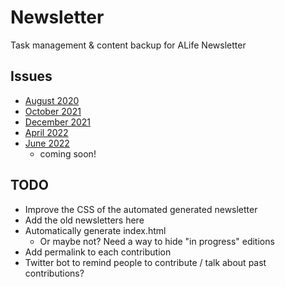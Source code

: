 # Newsletter
Task management &amp; content backup for ALife Newsletter

## Issues
- [August 2020](https://alife.org/newsletter-august-2020/)
- [October 2021](https://alife.org/newsletter-october-2021/)
- [December 2021](https://alife.org/december-2021-alife-newsletter/)
- [April 2022](https://alife.org/april-2022-alife-newsletter/)
- [June 2022]()
  - coming soon!

## TODO
- Improve the CSS of the automated generated newsletter
- Add the old newsletters here
- Automatically generate index.html
  - Or maybe not? Need a way to hide "in progress" editions
- Add permalink to each contribution
- Twitter bot to remind people to contribute / talk about past contributions?
